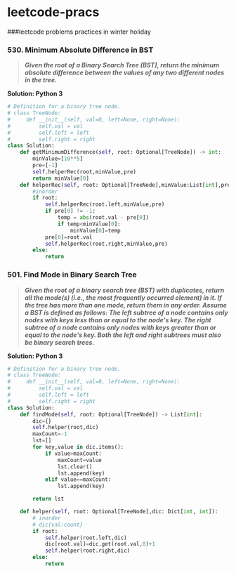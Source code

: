 # leetcode-pracs
###leetcode problems practices in winter holiday


### **530. Minimum Absolute Difference in BST**

> **_Given the root of a Binary Search Tree (BST), return the minimum absolute difference between the values of any two different nodes in the tree._**

**Solution: Python 3**

```python
# Definition for a binary tree node.
# class TreeNode:
#     def __init__(self, val=0, left=None, right=None):
#         self.val = val
#         self.left = left
#         self.right = right
class Solution:
    def getMinimumDifference(self, root: Optional[TreeNode]) -> int:
        minValue=[10**5]
        pre=[-1]
        self.helperRec(root,minValue,pre)
        return minValue[0]
    def helperRec(self, root: Optional[TreeNode],minValue:List[int],pre:List[int]):
        #inorder
        if root:
            self.helperRec(root.left,minValue,pre)
            if pre[0] != -1:
                temp = abs(root.val - pre[0])
                if temp<minValue[0]:
                    minValue[0]=temp
            pre[0]=root.val
            self.helperRec(root.right,minValue,pre)
        else:
            return

```
### **501. Find Mode in Binary Search Tree**

> **_Given the root of a binary search tree (BST) with duplicates, return all the mode(s) (i.e., the most frequently occurred element) in it.
If the tree has more than one mode, return them in any order.
Assume a BST is defined as follows:
The left subtree of a node contains only nodes with keys less than or equal to the node's key.
The right subtree of a node contains only nodes with keys greater than or equal to the node's key.
Both the left and right subtrees must also be binary search trees._**

**Solution: Python 3**

```python :
# Definition for a binary tree node.
# class TreeNode:
#     def __init__(self, val=0, left=None, right=None):
#         self.val = val
#         self.left = left
#         self.right = right
class Solution:
    def findMode(self, root: Optional[TreeNode]) -> List[int]:
        dic={}
        self.helper(root,dic)
        maxCount=-1
        lst=[]
        for key,value in dic.items():
            if value>maxCount:
                maxCount=value
                lst.clear()
                lst.append(key)
            elif value==maxCount:
                lst.append(key)

        return lst

    def helper(self, root: Optional[TreeNode],dic: Dict[int, int]):
        # inorder
        # dic{val:count}
        if root:
            self.helper(root.left,dic)
            dic[root.val]=dic.get(root.val,0)+1
            self.helper(root.right,dic)
        else:
            return

```
